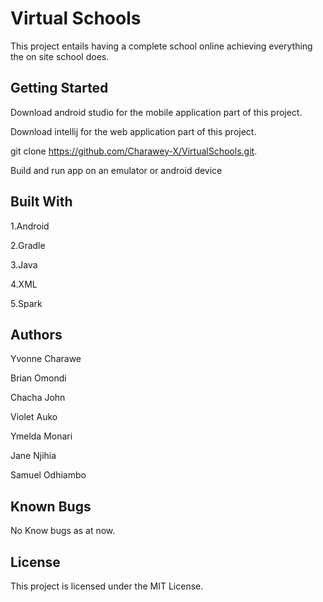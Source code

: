 # Virtual Schools
This project entails having a complete school online achieving everything the on site school does.

## Getting Started
Download android studio for the mobile application part of this project.

Download intellij for the web application part of this project.

git clone https://github.com/Charawey-X/VirtualSchools.git.

Build and run app on an emulator or android device

## Built With
1.Android 

2.Gradle 

3.Java

4.XML

5.Spark

## Authors
Yvonne Charawe

Brian Omondi

Chacha John

Violet Auko

Ymelda Monari

Jane Njihia

Samuel Odhiambo

## Known Bugs
No Know bugs as at now.

## License
This project is licensed under the MIT License.

